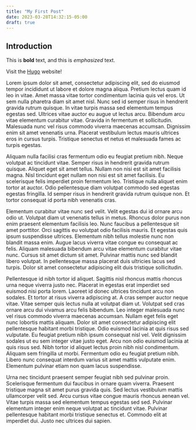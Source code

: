 ```yaml
---
title: "My First Post"
date: 2023-03-28T14:32:15-05:00
draft: true
---
```


## Introduction

This is **bold** text, and this is *emphasized* text.

Visit the [Hugo](https://gohugo.io) website!

Lorem ipsum dolor sit amet, consectetur adipiscing elit, sed do eiusmod tempor incididunt ut labore et dolore magna aliqua. Pretium lectus quam id leo in vitae. Amet massa vitae tortor condimentum lacinia quis vel eros. Ut sem nulla pharetra diam sit amet nisl. Nunc sed id semper risus in hendrerit gravida rutrum quisque. In vitae turpis massa sed elementum tempus egestas sed. Ultrices vitae auctor eu augue ut lectus arcu. Bibendum arcu vitae elementum curabitur vitae. Gravida in fermentum et sollicitudin. Malesuada nunc vel risus commodo viverra maecenas accumsan. Dignissim enim sit amet venenatis urna. Placerat vestibulum lectus mauris ultrices eros in cursus turpis. Tristique senectus et netus et malesuada fames ac turpis egestas.

Aliquam nulla facilisi cras fermentum odio eu feugiat pretium nibh. Neque volutpat ac tincidunt vitae. Semper risus in hendrerit gravida rutrum quisque. Aliquet eget sit amet tellus. Nullam non nisi est sit amet facilisis magna. Nisl tincidunt eget nullam non nisi est sit amet facilisis. Eu scelerisque felis imperdiet proin fermentum leo. Tristique nulla aliquet enim tortor at auctor. Odio pellentesque diam volutpat commodo sed egestas egestas fringilla. Id semper risus in hendrerit gravida rutrum quisque non. Et tortor consequat id porta nibh venenatis cras.

Elementum curabitur vitae nunc sed velit. Velit egestas dui id ornare arcu odio ut. Volutpat diam ut venenatis tellus in metus. Rhoncus dolor purus non enim praesent elementum facilisis leo. Nunc faucibus a pellentesque sit amet porttitor. Orci sagittis eu volutpat odio facilisis mauris. Et egestas quis ipsum suspendisse ultrices. Elementum nibh tellus molestie nunc non blandit massa enim. Augue lacus viverra vitae congue eu consequat ac felis. Aliquam malesuada bibendum arcu vitae elementum curabitur vitae nunc. Cursus sit amet dictum sit amet. Pulvinar mattis nunc sed blandit libero volutpat. In pellentesque massa placerat duis ultricies lacus sed turpis. Dolor sit amet consectetur adipiscing elit duis tristique sollicitudin.

Pellentesque id nibh tortor id aliquet. Sagittis nisl rhoncus mattis rhoncus urna neque viverra justo nec. Placerat in egestas erat imperdiet sed euismod nisi porta lorem. Laoreet id donec ultrices tincidunt arcu non sodales. Et tortor at risus viverra adipiscing at. A cras semper auctor neque vitae. Vitae semper quis lectus nulla at volutpat diam ut. Volutpat sed cras ornare arcu dui vivamus arcu felis bibendum. Leo integer malesuada nunc vel risus commodo viverra maecenas accumsan. Nullam eget felis eget nunc lobortis mattis aliquam. Dolor sit amet consectetur adipiscing elit pellentesque habitant morbi tristique. Odio euismod lacinia at quis risus sed vulputate. Eu feugiat pretium nibh ipsum consequat nisl vel. Velit dignissim sodales ut eu sem integer vitae justo eget. Arcu non odio euismod lacinia at quis risus sed. Nibh tortor id aliquet lectus proin nibh nisl condimentum. Aliquam sem fringilla ut morbi. Fermentum odio eu feugiat pretium nibh. Libero nunc consequat interdum varius sit amet mattis vulputate enim. Elementum pulvinar etiam non quam lacus suspendisse.

Urna nec tincidunt praesent semper feugiat nibh sed pulvinar proin. Scelerisque fermentum dui faucibus in ornare quam viverra. Praesent tristique magna sit amet purus gravida quis. Sed lectus vestibulum mattis ullamcorper velit sed. Arcu cursus vitae congue mauris rhoncus aenean vel. Vitae turpis massa sed elementum tempus egestas sed sed. Pulvinar elementum integer enim neque volutpat ac tincidunt vitae. Pulvinar pellentesque habitant morbi tristique senectus et. Commodo elit at imperdiet dui. Justo nec ultrices dui sapien.
